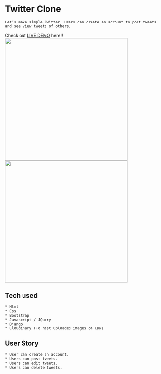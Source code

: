 # Twitter Clone
```
Let’s make simple Twitter. Users can create an account to post tweets and see view tweets of others.

```
Check out [LIVE DEMO](https://jq-twitter-clone.herokuapp.com/) here!!
<img src="https://res.cloudinary.com/dsbnm5kgb/image/upload/v1624480115/Coding/twitter-clone_login_picture_qnjqz1.jpg" width="400"/>
<img src="https://res.cloudinary.com/dsbnm5kgb/image/upload/v1624480117/Coding/twitter-clone_picture_xlcmvy.jpg" width="400"/>
## Tech used
```
* Html
* Css
* Bootstrap
* Javascript / JQuery
* Django
* Cloudinary (To host uploaded images on CDN)
```
## User Story
```
* User can create an account.
* Users can post tweets.
* Users can edit tweets.
* Users can delete tweets.
```
